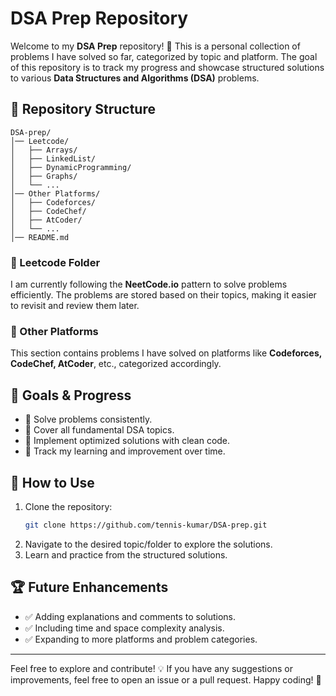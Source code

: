 # DSA Prep Repository

Welcome to my **DSA Prep** repository! 🚀 This is a personal collection of problems I have solved so far, categorized by topic and platform. The goal of this repository is to track my progress and showcase structured solutions to various **Data Structures and Algorithms (DSA)** problems.

## 📂 Repository Structure

```
DSA-prep/
│── Leetcode/
│   ├── Arrays/
│   ├── LinkedList/
│   ├── DynamicProgramming/
│   ├── Graphs/
│   └── ...
│── Other Platforms/
│   ├── Codeforces/
│   ├── CodeChef/
│   ├── AtCoder/
│   └── ...
│── README.md
```

### 📌 Leetcode Folder
I am currently following the **NeetCode.io** pattern to solve problems efficiently. The problems are stored based on their topics, making it easier to revisit and review them later.

### 📌 Other Platforms
This section contains problems I have solved on platforms like **Codeforces, CodeChef, AtCoder**, etc., categorized accordingly.

## 🚀 Goals & Progress
- 📌 Solve problems consistently.
- 📌 Cover all fundamental DSA topics.
- 📌 Implement optimized solutions with clean code.
- 📌 Track my learning and improvement over time.

## 📖 How to Use
1. Clone the repository:
   ```sh
   git clone https://github.com/tennis-kumar/DSA-prep.git
   ```
2. Navigate to the desired topic/folder to explore the solutions.
3. Learn and practice from the structured solutions.

## 🏆 Future Enhancements
- ✅ Adding explanations and comments to solutions.
- ✅ Including time and space complexity analysis.
- ✅ Expanding to more platforms and problem categories.

---

Feel free to explore and contribute! 💡 If you have any suggestions or improvements, feel free to open an issue or a pull request. Happy coding! 🎯
